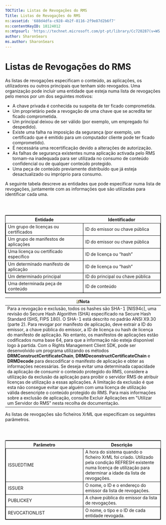 ```yaml
---
TOCTitle: Listas de Revogações do RMS
Title: Listas de Revogações do RMS
ms:assetid: '688d4dfa-c928-4b2f-8116-2f9e87d2b6f7'
ms:contentKeyID: 18124012
ms:mtpsurl: 'https://technet.microsoft.com/pt-pt/library/Cc720287(v=WS.10)'
author: SharonSears
ms.author: SharonSears
---
```


Listas de Revogações do RMS
===========================

As listas de revogações especificam o conteúdo, as aplicações, os utilizadores ou outros principais que tenham sido revogados. Uma organização pode incluir uma entidade que esteja numa lista de revogações pelo menos por um dos seguintes motivos:

-   A chave privada é conhecida ou suspeita de ter ficado comprometida.
-   Um proprietário pede a revogação de uma chave que se acredita ter ficado comprometida.
-   Um principal deixou de ser válido (por exemplo, um empregado foi despedido).
-   Existe uma falha na imposição da segurança (por exemplo, um certificado que é emitido para um computador cliente pode ter ficado comprometido).
-   É necessária uma recertificação devido a alterações de autorização.
-   As falhas de segurança existentes numa aplicação activada pelo RMS tornam-na inadequada para ser utilizada no consumo de conteúdo confidencial ou de qualquer conteúdo protegido.
-   Uma peça de conteúdo previamente distribuído que já esteja desactualizado ou impróprio para consumo.

A seguinte tabela descreve as entidades que pode especificar numa lista de revogações, juntamente com as informações que são utilizadas para identificar cada uma.

###  

 
<table style="border:1px solid black;">
<colgroup>
<col width="50%" />
<col width="50%" />
</colgroup>
<thead>
<tr class="header">
<th>Entidade</th>
<th>Identificador</th>
</tr>
</thead>
<tbody>
<tr class="odd">
<td style="border:1px solid black;">Um grupo de licenças ou certificados</td>
<td style="border:1px solid black;">ID do emissor ou chave pública</td>
</tr>
<tr class="even">
<td style="border:1px solid black;">Um grupo de manifestos de aplicações</td>
<td style="border:1px solid black;">ID do emissor ou chave pública</td>
</tr>
<tr class="odd">
<td style="border:1px solid black;">Uma licença ou certificado específico</td>
<td style="border:1px solid black;">ID de licença ou “hash”</td>
</tr>
<tr class="even">
<td style="border:1px solid black;">Um determinado manifesto de aplicação</td>
<td style="border:1px solid black;">ID de licença ou “hash”</td>
</tr>
<tr class="odd">
<td style="border:1px solid black;">Um determinado principal</td>
<td style="border:1px solid black;">ID do principal ou chave pública</td>
</tr>
<tr class="even">
<td style="border:1px solid black;">Uma determinada peça de conteúdo</td>
<td style="border:1px solid black;">ID de conteúdo</td>
</tr>
</tbody>
</table>
  
| ![](/security-updates/images/Cc720287.note(WS.10).gif)Nota                                                                                                                                                                                                                                                                                                                                                                                                                                                                                                                                                                                                                                                                                                                                                                                                                                                                                                                                                                                                                                                                                                                                                                                                                                                                |  
|--------------------------------------------------------------------------------------------------------------------------------------------------------------------------------------------------------------------------------------------------------------------------------------------------------------------------------------------------------------------------------------------------------------------------------------------------------------------------------------------------------------------------------------------------------------------------------------------------------------------------------------------------------------------------------------------------------------------------------------------------------------------------------------------------------------------------------------------------------------------------------------------------------------------------------------------------------------------------------------------------------------------------------------------------------------------------------------------------------------------------------------------------------------------------------------------------------------------------------------------------------------------------------------------------------------------------------------|  
| Para a revogação e exclusão, todos os hashes são SHA-1 \[NIS94c\], uma revisão do Secure Hash Algorithm (SHA) especificado na Secure Hash Standard (SHS, FIPS 180). O SHA-1 está descrito no padrão ANSI X9.30 (parte 2). Para revogar por manifesto de aplicação, deve extrair a ID do emissor, a chave pública do emissor, a ID de licença ou hash de licença do manifesto de aplicação. No entanto, os manifestos de aplicações estão codificados numa base 64, para que a informação não esteja disponível logo à partida. Com o Rights Management Client SDK, pode ser desenvolvido um programa utilizando os métodos **DRMConstructCertificateChain**, **DRMDeconstructCertificateChain** e **DRMDecode** para descodificar o manifesto de aplicação e obter as informações necessárias. Se deseja evitar uma determinada capacidade da aplicação de consumir o conteúdo protegido do RMS, considere a utilização da exclusão da aplicação para proibir o servidor RMS de atribuir licenças de utilização a essas aplicações. A limitação da exclusão é que esta não consegue evitar que alguém com uma licença de utilização válida desencripte o conteúdo protegido do RMS. Para mais informações sobre a exclusão de aplicação, consulte Excluir Aplicações em "Utilizar um Servidor do RMS" nesta recolha de documentação. |
  
As listas de revogações são ficheiros XrML que especificam os seguintes parâmetros.
  
###  

 
<table style="border:1px solid black;">
<colgroup>
<col width="50%" />
<col width="50%" />
</colgroup>
<thead>
<tr class="header">
<th>Parâmetro</th>
<th>Descrição</th>
</tr>
</thead>
<tbody>
<tr class="odd">
<td style="border:1px solid black;">ISSUEDTIME</td>
<td style="border:1px solid black;">A hora do sistema quando o ficheiro XrML foi criado. Utilizado pela condição REFRESH existente numa licença de utilização para determinar a idade da lista de revogações.</td>
</tr>
<tr class="even">
<td style="border:1px solid black;">ISSUER</td>
<td style="border:1px solid black;">O nome, o ID e o endereço do emissor da lista de revogações.</td>
</tr>
<tr class="odd">
<td style="border:1px solid black;">PUBLICKEY</td>
<td style="border:1px solid black;">A chave pública do emissor da lista de revogações.</td>
</tr>
<tr class="even">
<td style="border:1px solid black;">REVOCATIONLIST</td>
<td style="border:1px solid black;">O nome, o tipo e o ID de cada entidade revogada.</td>
</tr>
</tbody>
</table>
